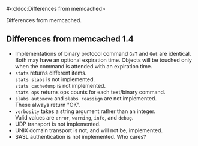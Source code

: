 #<cldoc:Differences from memcached>

Differences from memcached.

Differences from memcached 1.4
------------------------------

* Implementations of binary protocol command `GaT` and `Get` are identical.  
  Both may have an optional expiration time.  Objects will be touched
  only when the command is attended with an expiration time.
* `stats` returns different items.  
  `stats slabs` is not implemented.  
  `stats cachedump` is not implemented.  
  `stats ops` returns ops counts for each text/binary command.
* `slabs automove` and `slabs reassign` are not implemented.  
  These always return "OK".
* `verbosity` takes a string argument rather than an integer.  
  Valid values are `error`, `warning`, `info`, and `debug`.
* UDP transport is not implemented.
* UNIX domain transport is not, and will not be, implemented.
* SASL authentication is not implemented.  Who cares?
